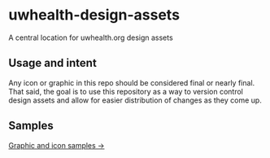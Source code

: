 # uwhealth-design-assets
A central location for uwhealth.org design assets

## Usage and intent
Any icon or graphic in this repo should be considered final or nearly final. That said, the goal is to use this repository as a way to version control design assets and allow for easier distribution of changes as they come up.

## Samples
[Graphic and icon samples →](https://uwhealth.github.io/uwhealth-design-assets/tests.html)
